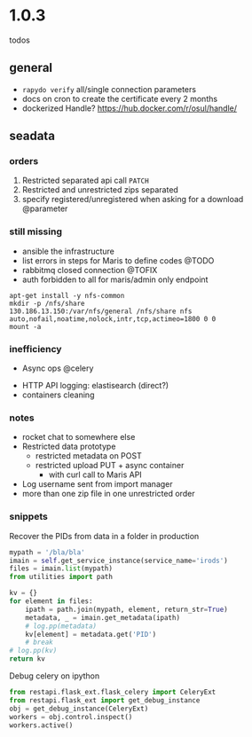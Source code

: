 
# 1.0.3

todos

## general

- `rapydo verify` all/single connection parameters
- docs on cron to create the certificate every 2 months
- dockerized Handle? https://hub.docker.com/r/osul/handle/

## seadata

### orders

1. Restricted separated api call `PATCH`
2. Restricted and unrestricted zips separated
3. specify registered/unregistered when asking for a download @parameter

### still missing

- ansible the infrastructure
- list errors in steps for Maris to define codes @TODO
- rabbitmq closed connection @TOFIX
- auth forbidden to all for maris/admin only endpoint

```
apt-get install -y nfs-common
mkdir -p /nfs/share
130.186.13.150:/var/nfs/general /nfs/share nfs auto,nofail,noatime,nolock,intr,tcp,actimeo=1800 0 0
mount -a
```

### inefficiency

* Async ops @celery
- HTTP API logging: elastisearch (direct?)
- containers cleaning

### notes

- rocket chat to somewhere else
- Restricted data prototype
    - restricted metadata on POST
    - restricted upload PUT + async container 
        + with curl call to Maris API
- Log username sent from import manager
- more than one zip file in one unrestricted order

### snippets

Recover the PIDs from data in a folder in production

```python
mypath = '/bla/bla'
imain = self.get_service_instance(service_name='irods')
files = imain.list(mypath)
from utilities import path

kv = {}
for element in files:
    ipath = path.join(mypath, element, return_str=True)
    metadata, _ = imain.get_metadata(ipath)
    # log.pp(metadata)
    kv[element] = metadata.get('PID')
    # break
# log.pp(kv)
return kv
```

Debug celery on ipython

```python
from restapi.flask_ext.flask_celery import CeleryExt
from restapi.flask_ext import get_debug_instance
obj = get_debug_instance(CeleryExt)
workers = obj.control.inspect()
workers.active()
```
